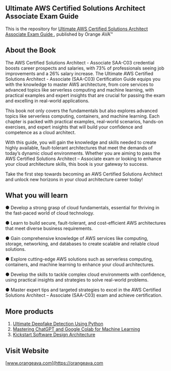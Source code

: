 ## Ultimate AWS Certified Solutions Architect Associate Exam Guide

This is the repository for [Ultimate AWS Certified Solutions Architect Associate Exam Guide
](https://orangeava.com/products/ultimate-aws-certified-solutions-architect-associate-exam-guide), published by Orange AVA™

## About the Book
The AWS Certified Solutions Architect - Associate SAA-C03 credential boosts career prospects and salaries, with 73% of professionals seeing job improvements and a 26% salary increase. The Ultimate AWS Certified Solutions Architect - Associate (SAA-C03) Certification Guide equips you with the knowledge to master AWS architecture, from core services to advanced topics like serverless computing and machine learning, with practical examples and expert insights that are crucial for passing the exam and excelling in real-world applications.

This book not only covers the fundamentals but also explores advanced topics like serverless computing, containers, and machine learning. Each chapter is packed with practical examples, real-world scenarios, hands-on exercises, and expert insights that will build your confidence and competence as a cloud architect.

With this guide, you will gain the knowledge and skills needed to create highly available, fault-tolerant architectures that meet the demands of today’s dynamic cloud environments. Whether you are aiming to pass the AWS Certified Solutions Architect – Associate exam or looking to enhance your cloud architecture skills, this book is your gateway to success.

Take the first step towards becoming an AWS Certified Solutions Architect and unlock new horizons in your cloud architecture career today!

## What you will learn
● Develop a strong grasp of cloud fundamentals, essential for thriving in the fast-paced world of cloud technology.

● Learn to build secure, fault-tolerant, and cost-efficient AWS architectures that meet diverse business requirements.

● Gain comprehensive knowledge of AWS services like computing, storage, networking, and databases to create scalable and reliable cloud solutions.

● Explore cutting-edge AWS solutions such as serverless computing, containers, and machine learning to enhance your cloud architectures.

● Develop the skills to tackle complex cloud environments with confidence, using practical insights and strategies to solve real-world problems.

● Master expert tips and targeted strategies to excel in the AWS Certified Solutions Architect – Associate (SAA-C03) exam and achieve certification.

## More products
1. [Ultimate Deepfake Detection Using Python](https://orangeava.com/products/ultimate-deepfake-detection-using-python)
2. [Mastering ChatGPT and Google Colab for Machine Learning](https://orangeava.com/products/mastering-chatgpt-and-google-colab-for-machine-learning) 
3. [Kickstart Software Design Architecture](https://orangeava.com/products/kickstart-software-design-architecture) 

## Visit Website 
[www.orangeava.com](https://orangeava.com
